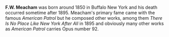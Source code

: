 
**F.W. Meacham** was born around 1850 in Buffalo New York and his death occurred sometime after 1895. Meacham's primary fame came with the famous *American Patrol* but he composed other works, among them *There Is No Place Like New York After All* in 1895 and obviously many other works as *American Patrol* carries Opus number 92. 